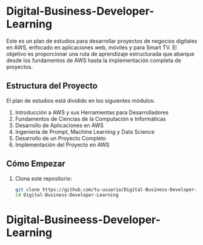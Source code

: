# Digital-Business-Developer-Learning

Este es un plan de estudios para desarrollar proyectos de negocios digitales en AWS, enfocado en aplicaciones web, móviles y para Smart TV. El objetivo es proporcionar una ruta de aprendizaje estructurada que abarque desde los fundamentos de AWS hasta la implementación completa de proyectos.

## Estructura del Proyecto

El plan de estudios está dividido en los siguientes módulos:
1. Introducción a AWS y sus Herramientas para Desarrolladores
2. Fundamentos de Ciencias de la Computación e Informáticas
3. Desarrollo de Aplicaciones en AWS
4. Ingeniería de Prompt, Machine Learning y Data Science
5. Desarrollo de un Proyecto Completo
6. Implementación del Proyecto en AWS

## Cómo Empezar

1. Clona este repositorio:
   ```sh
   git clone https://github.com/tu-usuario/Digital-Business-Developer-Learning.git
   cd Digital-Business-Developer-Learning
# Digital-Busineess-Developer-Learning

